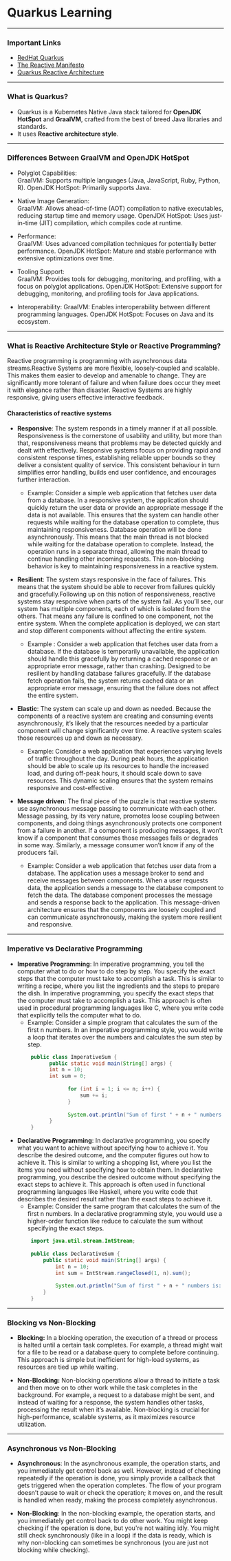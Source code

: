 # Quarkus Learning

---

### Important Links

- [RedHat Quarkus](https://developers.redhat.com/learn/quarkus)
- [The Reactive Manifesto](https://www.reactivemanifesto.org/)
- [Quarkus Reactive Architecture](https://quarkus.io/guides/quarkus-reactive-architecture)

---

### What is Quarkus?

- Quarkus is a Kubernetes Native Java stack tailored for **OpenJDK HotSpot** and **GraalVM**, crafted from the best of breed Java libraries and standards.
- It uses **Reactive architecture style**.

---

### Differences Between GraalVM and OpenJDK HotSpot

- Polyglot Capabilities:  
    GraalVM: Supports multiple languages (Java, JavaScript, Ruby, Python, R).
    OpenJDK HotSpot: Primarily supports Java.

- Native Image Generation:  
    GraalVM: Allows ahead-of-time (AOT) compilation to native executables, reducing startup time and memory usage.
    OpenJDK HotSpot: Uses just-in-time (JIT) compilation, which compiles code at runtime.

- Performance:  
    GraalVM: Uses advanced compilation techniques for potentially better performance.
    OpenJDK HotSpot: Mature and stable performance with extensive optimizations over time.

- Tooling Support:  
    GraalVM: Provides tools for debugging, monitoring, and profiling, with a focus on polyglot applications.
    OpenJDK HotSpot: Extensive support for debugging, monitoring, and profiling tools for Java applications.

- Interoperability:
    GraalVM: Enables interoperability between different programming languages.
    OpenJDK HotSpot: Focuses on Java and its ecosystem.

---

### What is Reactive Architecture Style or Reactive Programming?

Reactive programming is programming with asynchronous data streams.Reactive Systems are more flexible, loosely-coupled and scalable. This makes them easier to develop and amenable to change. They are significantly more tolerant of failure and when failure does occur they meet it with elegance rather than disaster. Reactive Systems are highly responsive, giving users effective interactive feedback.

#### Characteristics of reactive systems

- **Responsive**: The system responds in a timely manner if at all possible. Responsiveness is the cornerstone of usability and utility, but more than that, responsiveness means that problems may be detected quickly and dealt with effectively. Responsive systems focus on providing rapid and consistent response times, establishing reliable upper bounds so they deliver a consistent quality of service. This consistent behaviour in turn simplifies error handling, builds end user confidence, and encourages further interaction.
    - Example: Consider a simple web application that fetches user data from a database. In a responsive system, the application should quickly return the user data or provide an appropriate message if the data is not available. This ensures that the system can handle other requests while waiting for the database operation to complete, thus maintaining responsiveness. Database operation will be done asynchronously. This means that the main thread is not blocked while waiting for the database operation to complete. Instead, the operation runs in a separate thread, allowing the main thread to continue handling other incoming requests. This non-blocking behavior is key to maintaining responsiveness in a reactive system.

- **Resilient**: The system stays responsive in the face of failures. This means that the system should be able to recover from failures quickly and gracefully.Following up on this notion of responsiveness, reactive systems stay responsive when parts of the system fail. As you’ll see, our system has multiple components, each of which is isolated from the others. That means any failure is confined to one component, not the entire system. When the complete application is deployed, we can start and stop different components without affecting the entire system.
    - Example : Consider a web application that fetches user data from a database. If the database is temporarily unavailable, the application should handle this gracefully by returning a cached response or an appropriate error message, rather than crashing. Designed to be resilient by handling database failures gracefully. If the database fetch operation fails, the system returns cached data or an appropriate error message, ensuring that the failure does not affect the entire system.

- **Elastic**: The system can scale up and down as needed. Because the components of a reactive system are creating and consuming events asynchronously, it’s likely that the resources needed by a particular component will change significantly over time. A reactive system scales those resources up and down as necessary.
    - Example: Consider a web application that experiences varying levels of traffic throughout the day. During peak hours, the application should be able to scale up its resources to handle the increased load, and during off-peak hours, it should scale down to save resources. This dynamic scaling ensures that the system remains responsive and cost-effective.

- **Message driven**: The final piece of the puzzle is that reactive systems use asynchronous message passing to communicate with each other. Message passing, by its very nature, promotes loose coupling between components, and doing things asynchronously protects one component from a failure in another. If a component is producing messages, it won’t know if a component that consumes those messages fails or degrades in some way. Similarly, a message consumer won’t know if any of the producers fail. 
    - Example: Consider a web application that fetches user data from a database. The application uses a message broker to send and receive messages between components. When a user requests data, the application sends a message to the database component to fetch the data. The database component processes the message and sends a response back to the application. This message-driven architecture ensures that the components are loosely coupled and can communicate asynchronously, making the system more resilient and responsive.

---

### Imperative vs Declarative Programming

- **Imperative Programming**: In imperative programming, you tell the computer what to do or how to do  step by step. You specify the exact steps that the computer must take to accomplish a task. This is similar to writing a recipe, where you list the ingredients and the steps to prepare the dish. In imperative programming, you specify the exact steps that the computer must take to accomplish a task. This approach is often used in procedural programming languages like C, where you write code that explicitly tells the computer what to do.
    - Example: Consider a simple program that calculates the sum of the first n numbers. In an imperative programming style, you would write a loop that iterates over the numbers and calculates the sum step by step.
       ```java
        public class ImperativeSum {
              public static void main(String[] args) {
              int n = 10;
              int sum = 0;
            
                    for (int i = 1; i <= n; i++) {
                        sum += i;
                    }
            
                    System.out.println("Sum of first " + n + " numbers is: " + sum);
              }
        }
      ```
- **Declarative Programming**: In declarative programming, you specify what you want to achieve without specifying how to achieve it. You describe the desired outcome, and the computer figures out how to achieve it. This is similar to writing a shopping list, where you list the items you need without specifying how to obtain them. In declarative programming, you describe the desired outcome without specifying the exact steps to achieve it. This approach is often used in functional programming languages like Haskell, where you write code that describes the desired result rather than the exact steps to achieve it.
    - Example: Consider the same program that calculates the sum of the first n numbers. In a declarative programming style, you would use a higher-order function like reduce to calculate the sum without specifying the exact steps.
       ```java
        import java.util.stream.IntStream;
        
        public class DeclarativeSum {
            public static void main(String[] args) {
                int n = 10;
                int sum = IntStream.rangeClosed(1, n).sum();
        
                System.out.println("Sum of first " + n + " numbers is: " + sum);
            }
        }
       ```
---

### Blocking vs Non-Blocking

- **Blocking:** In a blocking operation, the execution of a thread or process is halted until a certain task completes. For example, a thread might wait for a file to be read or a database query to complete before continuing. This approach is simple but inefficient for high-load systems, as resources are tied up while waiting.

- **Non-Blocking:** Non-blocking operations allow a thread to initiate a task and then move on to other work while the task completes in the background. For example, a request to a database might be sent, and instead of waiting for a response, the system handles other tasks, processing the result when it’s available. Non-blocking is crucial for high-performance, scalable systems, as it maximizes resource utilization.

---

### Asynchronous vs Non-Blocking

- **Asynchronous**: In the asynchronous example, the operation starts, and you immediately get control back as well. However, instead of checking repeatedly if the operation is done, you simply provide a callback that gets triggered when the operation completes. The flow of your program doesn’t pause to wait or check the operation; it moves on, and the result is handled when ready, making the process completely asynchronous.

- **Non-Blocking**: In the non-blocking example, the operation starts, and you immediately get control back to do other work. You might keep checking if the operation is done, but you're not waiting idly. You might still check synchronously (like in a loop) if the data is ready, which is why non-blocking can sometimes be synchronous (you are just not blocking while checking).